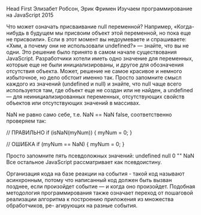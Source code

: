 Head First
Элизабет Робсон, Эрик Фримен
Изучаем программирование на JavaScript
2015

Что может означать присваивание null переменной? Например,
«Когда-нибудь в будущем мы присвоим объект этой переменной, но пока
еще не присвоили».
Если в этот момент вы недоумеваете и спрашиваете:
«Хмм, а почему они не использовали undefined?» — знайте, что вы не
одни. Это решение было принято в самом начале существования JavaScript.
Разработчики хотели иметь одно значение для переменных, которые еще
не были инициализированы, и другое для обозначения отсутствия объекта.
Может, решение не самое красивое и немного избыточное, но дело обстоит
именно так. Просто запомните смысл каждого из значений
(undefined и null) и знайте, что null чаще всего используется там,
где объект еще не создан или не найден, а undefined — для
неинициализированных переменных, отсутствующих свойств объектов или
отсутствующих значений в массивах.

NaN не равно само себе, т.е. NaN == NaN false, соответственно проверяем так:

// ПРАВИЛЬНО
if (isNaN(myNum)) {
myNum = 0;
}

// ОШИБКА
if (myNum == NaN) {
myNum = 0;
}

Просто запомните пять псевдоложных значений:
undefined
null
0
""
NaN
Все остальное JavaScript рассматривает
как псевдоистину.

Организация кода на базе реакции на события - такой код называют
асинхронным, потому что написанный код должен быть вызван позднее,
если произойдет событие — и когда оно произойдет. Подобная методология
программирования также означает переход от пошаговой реализации
алгоритма к построению приложения из множества обработчиков, ре-
агирующих на разные события.
